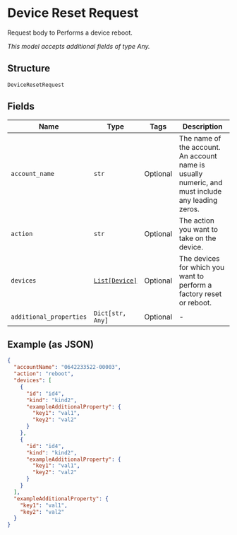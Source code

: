 
# Device Reset Request

Request body to Performs a device reboot.

*This model accepts additional fields of type Any.*

## Structure

`DeviceResetRequest`

## Fields

| Name | Type | Tags | Description |
|  --- | --- | --- | --- |
| `account_name` | `str` | Optional | The name of the account. An account name is usually numeric, and must include any leading zeros. |
| `action` | `str` | Optional | The action you want to take on the device. |
| `devices` | [`List[Device]`](../../doc/models/device.md) | Optional | The devices for which you want to perform a factory reset or reboot. |
| `additional_properties` | `Dict[str, Any]` | Optional | - |

## Example (as JSON)

```json
{
  "accountName": "0642233522-00003",
  "action": "reboot",
  "devices": [
    {
      "id": "id4",
      "kind": "kind2",
      "exampleAdditionalProperty": {
        "key1": "val1",
        "key2": "val2"
      }
    },
    {
      "id": "id4",
      "kind": "kind2",
      "exampleAdditionalProperty": {
        "key1": "val1",
        "key2": "val2"
      }
    }
  ],
  "exampleAdditionalProperty": {
    "key1": "val1",
    "key2": "val2"
  }
}
```

